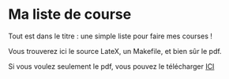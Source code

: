 # Ma liste de course

Tout est dans le titre : une simple liste pour faire mes courses !

Vous trouverez ici le source LateX, un Makefile, et bien sûr le pdf.

Si vous voulez seulement le pdf, vous pouvez le télécharger [ICI](https://github.com/SebDruon/liste_courses/blob/master/liste_courses.pdf)
